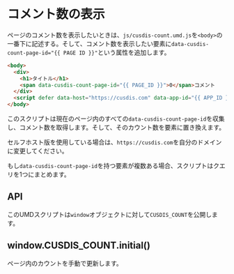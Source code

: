 # コメント数の表示

ページのコメント数を表示したいときは、`js/cusdis-count.umd.js`を`<body>`の一番下に記述する。そして、コメント数を表示したい要素に`data-cusdis-count-page-id="{{ PAGE ID }}"`という属性を追加します。

```html
<body>
  <div>
    <h1>タイトル</h1>
    <span data-cusdis-count-page-id="{{ PAGE_ID }}">0</span>コメント
  </div>
  <script defer data-host="https://cusdis.com" data-app-id="{{ APP_ID }}" src="https://cusdis.com/js/cusdis-count.umd.js"></script>
</body>
```

このスクリプトは現在のページ内のすべての`data-cusdis-count-page-id`を収集し、コメント数を取得します。そして、そのカウント数を要素に置き換えます。

セルフホスト版を使用している場合は、`https://cusdis.com`を自分のドメインに変更してください。

もし`data-cusdis-count-page-id`を持つ要素が複数ある場合、スクリプトはクエリを1つにまとめます。

## API

このUMDスクリプトは`window`オブジェクトに対して`CUSDIS_COUNT`を公開します。

## window.CUSDIS_COUNT.initial()

ページ内のカウントを手動で更新します。